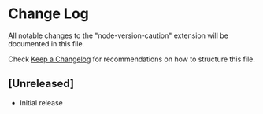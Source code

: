 # Change Log

All notable changes to the "node-version-caution" extension will be documented in this file.

Check [Keep a Changelog](http://keepachangelog.com/) for recommendations on how to structure this file.

## [Unreleased]

- Initial release